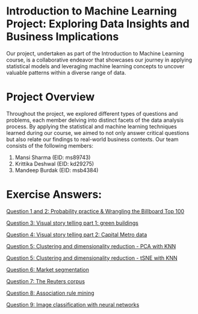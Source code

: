 # Introduction to Machine Learning Project: Exploring Data Insights and Business Implications
Our project, undertaken as part of the Introduction to Machine Learning course, is a collaborative endeavor that showcases our journey in applying statistical models and leveraging machine learning concepts to uncover valuable patterns within a diverse range of data.
# Project Overview
Throughout the project, we explored different types of questions and problems, each member delving into distinct facets of the data analysis process. By applying the statistical and machine learning techniques learned during our course, we aimed to not only answer critical questions but also relate our findings to real-world business contexts. Our team consists of the following members:
  1. Mansi Sharma (EID: ms89743)
  2. Krittika Deshwal (EID: kd29275)
  3. Mandeep Burdak (EID: msb4384)
# Exercise Answers:
[Question 1 and 2: Probability practice & Wrangling the Billboard Top 100](https://github.com/mandeepburdak/Intro-to-ML-Exam/blob/main/Question%201%20and%202.ipynb)

[Question 3: Visual story telling part 1: green buildings](https://github.com/mandeepburdak/Intro-to-ML-Exam/blob/main/Visual%20Story%20Telling%20Part%201-%20Green%20Buildings.ipynb)

[Question 4: Visual story telling part 2: Capital Metro data](https://github.com/mandeepburdak/Intro-to-ML-Exam/blob/main/Visual%20Story%20Part%202.ipynb)

[Question 5: Clustering and dimensionality reduction - PCA with KNN](https://github.com/mandeepburdak/Intro-to-ML-Exam/blob/main/Wine%20PCA%20with%20KNN.R)

[Question 5: Clustering and dimensionality reduction - tSNE with KNN](https://github.com/mandeepburdak/Intro-to-ML-Exam/blob/main/Wine%20tSNE%20with%20KNN.R)

[Question 6: Market segmentation](https://github.com/mandeepburdak/Intro-to-ML-Exam/blob/main/Market%20Segmentation%20Question.ipynb)

[Question 7: The Reuters corpus]()

[Question 8: Association rule mining](https://github.com/mandeepburdak/Intro-to-ML-Exam/blob/main/grocery.R)

[Question 9: Image classification with neural networks]()
